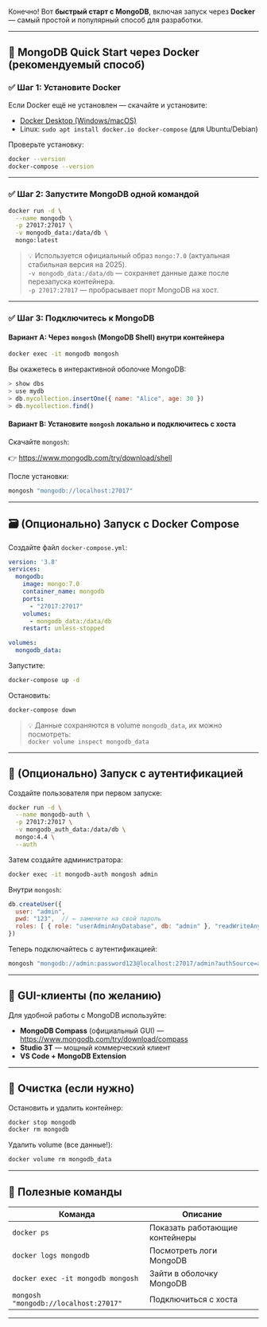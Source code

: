 Конечно! Вот **быстрый старт с MongoDB**, включая запуск через **Docker** — самый простой и популярный способ для разработки.

---

## 🐳 MongoDB Quick Start через Docker (рекомендуемый способ)

### ✅ Шаг 1: Установите Docker

Если Docker ещё не установлен — скачайте и установите:

- [Docker Desktop (Windows/macOS)](https://www.docker.com/products/docker-desktop)
- Linux: `sudo apt install docker.io docker-compose` (для Ubuntu/Debian)

Проверьте установку:

```bash
docker --version
docker-compose --version
```

---

### ✅ Шаг 2: Запустите MongoDB одной командой

```bash
docker run -d \
  --name mongodb \
  -p 27017:27017 \
  -v mongodb_data:/data/db \
  mongo:latest
```

> 💡 Используется официальный образ `mongo:7.0` (актуальная стабильная версия на 2025).  
> `-v mongodb_data:/data/db` — сохраняет данные даже после перезапуска контейнера.  
> `-p 27017:27017` — пробрасывает порт MongoDB на хост.

---

### ✅ Шаг 3: Подключитесь к MongoDB

#### Вариант A: Через `mongosh` (MongoDB Shell) внутри контейнера

```bash
docker exec -it mongodb mongosh
```

Вы окажетесь в интерактивной оболочке MongoDB:

```js
> show dbs
> use mydb
> db.mycollection.insertOne({ name: "Alice", age: 30 })
> db.mycollection.find()
```

#### Вариант B: Установите `mongosh` локально и подключитесь с хоста

Скачайте `mongosh`:

👉 https://www.mongodb.com/try/download/shell

После установки:

```bash
mongosh "mongodb://localhost:27017"
```

---

## 🗃️ (Опционально) Запуск с Docker Compose

Создайте файл `docker-compose.yml`:

```yaml
version: '3.8'
services:
  mongodb:
    image: mongo:7.0
    container_name: mongodb
    ports:
      - "27017:27017"
    volumes:
      - mongodb_data:/data/db
    restart: unless-stopped

volumes:
  mongodb_data:
```

Запустите:

```bash
docker-compose up -d
```

Остановить:

```bash
docker-compose down
```

> 💡 Данные сохраняются в volume `mongodb_data`, их можно посмотреть:  
> `docker volume inspect mongodb_data`

---

## 🔐 (Опционально) Запуск с аутентификацией

Создайте пользователя при первом запуске:

```bash
docker run -d \
  --name mongodb-auth \
  -p 27017:27017 \
  -v mongodb_auth_data:/data/db \
  mongo:4.4 \
  --auth
```

Затем создайте администратора:

```bash
docker exec -it mongodb-auth mongosh admin
```

Внутри `mongosh`:

```js
db.createUser({
  user: "admin",
  pwd: "123",  // ← замените на свой пароль
  roles: [ { role: "userAdminAnyDatabase", db: "admin" }, "readWriteAnyDatabase" ]
})
```

Теперь подключайтесь с аутентификацией:

```bash
mongosh "mongodb://admin:password123@localhost:27017/admin?authSource=admin"
```

---

## 🧪 GUI-клиенты (по желанию)

Для удобной работы с MongoDB используйте:

- **MongoDB Compass** (официальный GUI) — https://www.mongodb.com/try/download/compass
- **Studio 3T** — мощный коммерческий клиент
- **VS Code + MongoDB Extension**

---

## 🧹 Очистка (если нужно)

Остановить и удалить контейнер:

```bash
docker stop mongodb
docker rm mongodb
```

Удалить volume (все данные!):

```bash
docker volume rm mongodb_data
```

---

## 📌 Полезные команды

| Команда                               | Описание                       |
| ------------------------------------- | ------------------------------ |
| `docker ps`                           | Показать работающие контейнеры |
| `docker logs mongodb`                 | Посмотреть логи MongoDB        |
| `docker exec -it mongodb mongosh`     | Зайти в оболочку MongoDB       |
| `mongosh "mongodb://localhost:27017"` | Подключиться с хоста           |

---